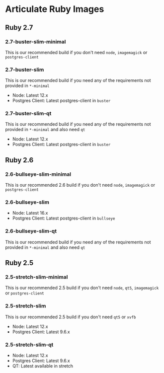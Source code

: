 # Articulate Ruby Images

## Ruby 2.7

### 2.7-buster-slim-minimal

This is our recommended build if you don't need `node`, `imagemagick` or `postgres-client`

### 2.7-buster-slim

This is our recommended build if you need any of the requirements not provided in `*-minimal`

- Node: Latest 12.x
- Postgres Client: Latest postgres-client in `buster`

### 2.7-buster-slim-qt

This is our recommended build if you need any of the requirements not provided in `*-minimal` and also need `qt`

- Node: Latest 12.x
- Postgres Client: Latest postgres-client in `buster`

## Ruby 2.6

### 2.6-bullseye-slim-minimal

This is our recommended 2.6 build if you don't need `node`, `imagemagick` or `postgres-client`

### 2.6-bullseye-slim

- Node: Latest 16.x
- Postgres Client: Latest postgres-client in `bullseye`

### 2.6-bullseye-slim-qt

This is our recommended build if you need any of the requirements not provided in `*-minimal` and also need `qt`

## Ruby 2.5

### 2.5-stretch-slim-minimal

This is our recommended 2.5 build if you don't need `node`, `qt5`, `imagemagick` or `postgres-client`

### 2.5-stretch-slim

This is our recommended 2.5 build if you don't need `qt5` or `xvfb`

- Node: Latest 12.x
- Postgres Client: Latest 9.6.x

### 2.5-stretch-slim-qt

- Node: Latest 12.x
- Postgres Client: Latest 9.6.x
- QT: Latest available in stretch
